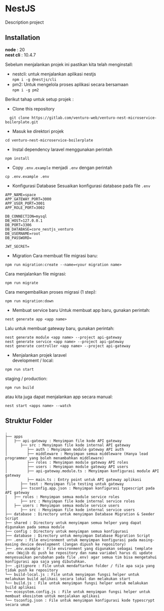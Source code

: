 # NestJS

Description project


## Installation
**node** : 20 <br >
**nest cli** : 10.4.7<br >

Sebelum menjalankan projek ini pastikan kita telah menginstall:
- nestcli: untuk menjalankan aplikasi nestjs <br >`npm i -g @nestjs/cli`
- pm2: Untuk mengelola proses aplikasi secara bersamaan <br > `npm i -g pm2`

Berikut tahap untuk setup projek :
- Clone this repository
```
  git clone https://gitlab.com/venturo-web/venturo-nest-microservice-boilerplate.git
```
- Masuk ke direktori projek
```
cd venturo-nest-microservice-boilerplate
```
- Instal dependency laravel menggunakan perintah
```
npm install
```
- Copy `.env.example` menjadi `.env` dengan perintah
```
cp .env.example .env
```
- Konfigurasi Database
Sesuaikan konfigurasi database pada file `.env`
```
APP_NAME=space
APP_GATEWAY_PORT=3000
APP_USER_PORT=3001
APP_ROLE_PORT=3002

DB_CONNECTION=mysql
DB_HOST=127.0.0.1
DB_PORT=3306
DB_DATABASE=core_nestjs_venturo
DB_USERNAME=root
DB_PASSWORD=

JWT_SECRET=
```
- Migration
Cara membuat file migrasi baru:
```
npm run migration:create --name=<your migration name>
```

Cara menjalankan file migrasi:
```
npm run migrate
```

Cara mengembalikan proses migrasi (1 step):
```
npm run migration:down
```

- Membuat service baru
Untuk membuat app baru, gunakan perintah:
```
nest generate app <app name>
```

Lalu untuk membuat gateway baru, gunakan perintah:
```
nest generate module <app name> --project api-gateway
nest generate service <app name> --project api-gateway
nest generate controller <app name> --project api-gateway
```


- Menjalankan projek laravel <br>
development / local:
```
npm run start
```
staging / production:
```
npm run build
```

atau kita juga dapat menjalankan app secara manual:
```
nest start <apps name> --watch
```


## Struktur Folder 
```
.
├── apps
│   ├── api-gateway : Menyimpan file kode API gateway
│      ├── src : Menyimpan file kode internal API gateway
│         ├── auth : Menyimpan module gateway API auth
│         ├── middleware : Menyimpan semua middleware (Hanya lead programmer yang boleh menambahkan middleware)
│         ├── roles : Menyimpan module gateway API roles
│         ├── users : Menyimpan module gateway API users
│         ├── api-gateway.module.ts : Menyimpan konfigurasi module API gateway
│         ├── main.ts : Entry point untuk API gateway aplikasi
│      ├── test : Menyimpan file testing untuk gateway
│      ├── tsconfig.app.json : Menyimpan konfigurasi typescript pada API gateway
│   ├── roles : Menyimpan semua module service roles
│      ├── src : Menyimpan file kode internal service roles
│   ├── users : Menyimpan semua module service users
│      ├── src : Menyimpan file kode internal service users
├── database : Directory untuk menyimpan Database Migration & Seeder Script
├── shared : Directory untuk menyimpan semua helper yang dapat digunakan pada semua module
├── config : Directory untuk menyimpan semua konfigurasi
├── database : Directory untuk menyimpan Database Migration Script
├── .env : File environment untuk menyimpan konfigurasi pada masing-masing device development (Jangan dipush ke repository)
├── .env.example : File environment yang digunakan sebagai template .env (Wajib di push ke repository dan nama variabel harus di update menyesuaikan perubahan pada file .env) agar semua tim bisa mengetahui konfigurasi apa saja yang dibutuhkan.
├── .gitignore : File untuk mendaftarkan folder / file apa saja yang tidak push ke repository
└── build-local.js : File untuk menyimpan fungsi helper untuk melakukan build aplikasi secara lokal dan melakukan start
└── build.js : File untuk menyimpan fungsi helper untuk melakukan build aplikasi
└── ecosystem.config.js : File untuk menyimpan fungsi helper untuk membuat ekosistem untuk menjalakan aplikasi
└── tsconfig.json : File untuk menyimpan konfigurasi kode typescrypt secara umum
```
